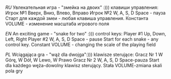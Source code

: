 _RU_
Увлекательная игра - "змейка на двоих" :)))
клавиши управления:
Игрок №1 Вверх, Вниз, Влево, Вправо
Игрок №2 W, A, S, D
Space - пауза
Старт для каждой змеи - любая клавиша управления.
Константа VOLUME - изменение масштаба игрового поля

_EN_
An exciting game - "snake for two" :)))
control keys:
Player #1 Up, Down, Left, Right
Player #2 W, A, S, D
Space - pause
Start for each snake - any control key.
Constant VOLUME - changing the scale of the playing field

_PL_
Wciągająca gra - "wąż dla dwojga":)))
klawisze sterujące:
Gracz Nr 1 W Górę, W Dół, W Lewo, W Prawo
Gracz Nr 2 W, A, S, D
Space-pauza
Start dla każdego węża-dowolny klawisz sterujący.
Stała VOLUME-zmiana skali pola gry

